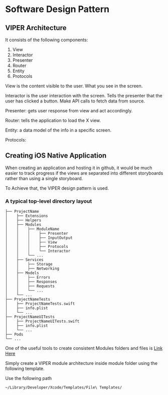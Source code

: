 # Software Design Pattern

## VIPER Architecture

It consists of the following components:

1. View
1. Interactor
1. Presenter
1. Router
1. Entity
1. Protocols

View is the content visible to the user. What you see in the screen.

Interactor is the user interaction with the screen. Tells the presenter that the user has clicked a button. Make API calls to fetch data from source.

Presenter: gets user response from view and act accordingly.

Router: tells the application to load the X view.

Entity: a data model of the info in a specific screen.

Protocols:

## Creating iOS Native Application

When creating an application and hosting it in github, it would be much easier to track progress if the views are separated into different storyboards rather than using a single storyboard.

To Achieve that, the VIPER design pattern is used.

### A typical top-level directory layout

    ├── ProjectName
    │    ├── Extensions
    │    ├── Helpers
    │    ├── Modules
    │    │    ├── ModuleName
    │    │    │    ├── Presenter
    │    │    │    ├── InputOutput
    │    │    │    ├── View
    │    │    │    ├── Protocols
    │    │    │    └── Interactor
    │    │    └── ...
    │    ├── Services
    │    │    ├── Storage
    │    │    ├── Networking
    │    ├── Models
    │    │    ├── Errors
    │    │    ├── Responses
    │    │    ├── Requests
    │    │    └── ...
    │    └── ...
    ├── ProjectNameTests
    │    ├── ProjectNameTests.swift
    │    ├── info.plist
    │    └── ...
    ├── ProjectNameUITests
    │    ├── ProjectNameUITests.swift
    │    ├── info.plist
    │    └── ...
    ├── Pods
    └── ...

One of the useful tools to create consistent Modules folders and files is [Link Here]()

Simply create a VIPER module architecture inside module folder using the following template.

Use the following path

`~/Library/Developer/Xcode/Templates/File\ Templates/`
